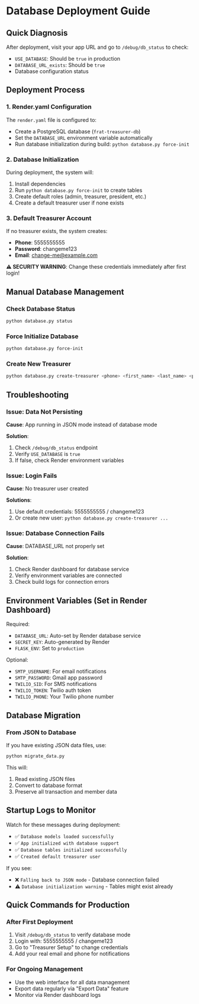 # Database Deployment Guide

## Quick Diagnosis

After deployment, visit your app URL and go to `/debug/db_status` to check:
- `USE_DATABASE`: Should be `true` in production
- `DATABASE_URL_exists`: Should be `true`
- Database configuration status

## Deployment Process

### 1. Render.yaml Configuration
The `render.yaml` file is configured to:
- Create a PostgreSQL database (`frat-treasurer-db`)
- Set the `DATABASE_URL` environment variable automatically
- Run database initialization during build: `python database.py force-init`

### 2. Database Initialization
During deployment, the system will:
1. Install dependencies
2. Run `python database.py force-init` to create tables
3. Create default roles (admin, treasurer, president, etc.)
4. Create a default treasurer user if none exists

### 3. Default Treasurer Account
If no treasurer exists, the system creates:
- **Phone**: 5555555555
- **Password**: changeme123
- **Email**: change-me@example.com

**⚠️ SECURITY WARNING**: Change these credentials immediately after first login!

## Manual Database Management

### Check Database Status
```bash
python database.py status
```

### Force Initialize Database
```bash
python database.py force-init
```

### Create New Treasurer
```bash
python database.py create-treasurer <phone> <first_name> <last_name> <password>
```

## Troubleshooting

### Issue: Data Not Persisting
**Cause**: App running in JSON mode instead of database mode

**Solution**: 
1. Check `/debug/db_status` endpoint
2. Verify `USE_DATABASE` is `true`
3. If false, check Render environment variables

### Issue: Login Fails
**Cause**: No treasurer user created

**Solutions**:
1. Use default credentials: 5555555555 / changeme123
2. Or create new user: `python database.py create-treasurer ...`

### Issue: Database Connection Fails
**Cause**: DATABASE_URL not properly set

**Solution**: 
1. Check Render dashboard for database service
2. Verify environment variables are connected
3. Check build logs for connection errors

## Environment Variables (Set in Render Dashboard)

Required:
- `DATABASE_URL`: Auto-set by Render database service
- `SECRET_KEY`: Auto-generated by Render
- `FLASK_ENV`: Set to `production`

Optional:
- `SMTP_USERNAME`: For email notifications
- `SMTP_PASSWORD`: Gmail app password
- `TWILIO_SID`: For SMS notifications
- `TWILIO_TOKEN`: Twilio auth token
- `TWILIO_PHONE`: Your Twilio phone number

## Database Migration

### From JSON to Database
If you have existing JSON data files, use:
```bash
python migrate_data.py
```

This will:
1. Read existing JSON files
2. Convert to database format
3. Preserve all transaction and member data

## Startup Logs to Monitor

Watch for these messages during deployment:
- ✅ `Database models loaded successfully`
- ✅ `App initialized with database support`
- ✅ `Database tables initialized successfully`
- ✅ `Created default treasurer user`

If you see:
- ❌ `Falling back to JSON mode` - Database connection failed
- ⚠️ `Database initialization warning` - Tables might exist already

## Quick Commands for Production

### After First Deployment
1. Visit `/debug/db_status` to verify database mode
2. Login with: 5555555555 / changeme123
3. Go to "Treasurer Setup" to change credentials
4. Add your real email and phone for notifications

### For Ongoing Management
- Use the web interface for all data management
- Export data regularly via "Export Data" feature
- Monitor via Render dashboard logs